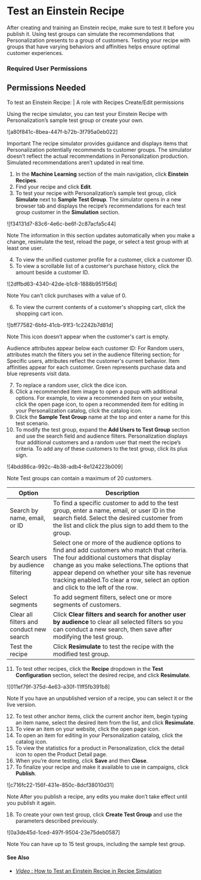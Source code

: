 

# Test an Einstein Recipe

After creating and training an Einstein recipe, make sure to test it before
you publish it. Using test groups can simulate the recommendations that
Personalization presents to a group of customers. Testing your recipe with
groups that have varying behaviors and affinities helps ensure optimal
customer experiences.

### Required User Permissions

Permissions Needed  
---  
To test an Einstein Recipe: | A role with Recipes Create/Edit permissions  
  
Using the recipe simulator, you can test your Einstein Recipe with
Personalization’s sample test group or create your own.

![a80f841c-8bea-447f-b72b-3f795a0eb022]

Important The recipe simulator provides guidance and displays items that
Personalization potentially recommends to customer groups. The simulator
doesn’t reflect the actual recommendations in Personalization production.
Simulated recommendations aren’t updated in real time.

  1. In the **Machine Learning** section of the main navigation, click **Einstein Recipes**.
  2. Find your recipe and click **Edit**.
  3. To test your recipe with Personalization’s sample test group, click **Simulate** next to **Sample Test Group**. The simulator opens in a new browser tab and displays the recipe’s recommendations for each test group customer in the **Simulation** section.

![f34131d7-83c6-4e6c-be6f-2c87acfa5c44]

Note The information in this section updates automatically when you make a
change, resimulate the test, reload the page, or select a test group with at
least one user.

  4. To view the unified customer profile for a customer, click a customer ID.
  5. To view a scrollable list of a customer's purchase history, click the amount beside a customer ID. 

![2dffbd63-4340-42de-b1c8-1888b951f56d]

Note You can’t click purchases with a value of 0.

  6. To view the current contents of a customer's shopping cart, click the shopping cart icon. 

![bff77582-6bfd-41cb-91f3-1c2242b7d81d]

Note This icon doesn’t appear when the customer's cart is empty.

Audience attributes appear below each customer ID: For Random users,
attributes match the filters you set in the audience filtering section; for
Specific users, attributes reflect the customer's current behavior. Item
affinities appear for each customer. Green represents purchase data and blue
represents visit data.

  7. To replace a random user, click the dice icon.
  8. Click a recommended item image to open a popup with additional options. For example, to view a recommended item on your website, click the open page icon, to open a recommended item for editing in your Personalization catalog, click the catalog icon.
  9. Click the **Sample Test Group** name at the top and enter a name for this test scenario.
  10. To modify the test group, expand the **Add Users to Test Group** section and use the search field and audience filters. Personalization displays four additional customers and a random user that meet the recipe’s criteria. To add any of these customers to the test group, click its plus sign.

![4bdd86ca-992c-4b38-adb4-8e124223b009]

Note Test groups can contain a maximum of 20 customers.

Option | Description  
---|---  
Search by name, email, or ID | To find a specific customer to add to the test group, enter a name, email, or user ID in the search field. Select the desired customer from the list and click the plus sign to add them to the group.  
Search users by audience filtering | Select one or more of the audience options to find and add customers who match that criteria. The four additional customers that display change as you make selections.The options that appear depend on whether your site has revenue tracking enabled.To clear a row, select an option and click to the left of the row.  
Select segments | To add segment filters, select one or more segments of customers.  
Clear all filters and conduct new search | Click **Clear filters and search for another user by audience** to clear all selected filters so you can conduct a new search, then save after modifying the test group.  
Test the recipe | Click **Resimulate** to test the recipe with the modified test group.  
  
  11. To test other recipes, click the **Recipe** dropdown in the **Test Configuration** section, select the desired recipe, and click **Resimulate**.

![011ef79f-375d-4e63-a30f-11ff5fb391b8]

Note If you have an unpublished version of a recipe, you can select it or the
live version.

  12. To test other anchor items, click the current anchor item, begin typing an item name, select the desired item from the list, and click **Resimulate**. 
  13. To view an item on your website, click the open page icon.
  14. To open an item for editing in your Personalization catalog, click the catalog icon.
  15. To view the statistics for a product in Personalization, click the detail icon to open the Product Detail page.
  16. When you’re done testing, click **Save** and then **Close**.
  17. To finalize your recipe and make it available to use in campaigns, click **Publish**.

![c716fc22-156f-431e-850c-8dcf38010d31]

Note After you publish a recipe, any edits you make don’t take effect until
you publish it again.

  18. To create your own test group, click **Create Test Group** and use the parameters described previously.

![0a3de45d-1ced-497f-9504-23e75deb0587]

Note You can have up to 15 test groups, including the sample test group.

#### See Also

  * [ _Video_ : How to Test an Einstein Recipe in Recipe Simulation](https://youtu.be/QUCCbvLvv6s)

